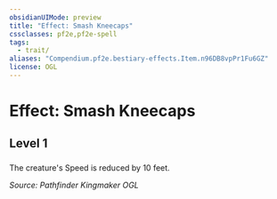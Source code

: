 ```yaml
---
obsidianUIMode: preview
title: "Effect: Smash Kneecaps"
cssclasses: pf2e,pf2e-spell
tags:
  - trait/
aliases: "Compendium.pf2e.bestiary-effects.Item.n96DB8vpPr1Fu6GZ"
license: OGL
---
```

# Effect: Smash Kneecaps
## Level 1
### 






The creature's Speed is reduced by 10 feet.

*Source: Pathfinder Kingmaker*
*OGL*